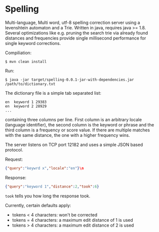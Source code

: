 
# Spelling

Multi-language, Multi word, utf-8 spelling correction server using a levenshtein automaton and a Trie.
Written in java, requires java >= 1.8. Several optimizations like e.g. pruning the search trie via already found
distances and frequencies provide single millisecond performance for single keyword corrections.

Compiliation:

```
$ mvn clean install
```

Run:

```
$ java -jar target/spelling-0.0.1-jar-with-dependencies.jar /path/to/dictionary.txt
```

The dictionary file is a simple tab separated list:

```
en  keyword 1 29383
en  keyword 2 28929
...
```

containing three columns per line. First column is an arbitrary locale (language identifier),
the second column is the keyword or phrase and the third column is a frequency or score value.
If there are multiple matches with the same distance, the one with a higher frequency wins.

The server listens on TCP port 12182 and uses a simple JSON based protocol.

Request:

```json
{"query":"keywrd x","locale":"en"}\n
```

Response:

```json
{"query":"keyword 1","distance":2,"took":6}
```

`took` tells you how long the response took.

Currently, certain defaults apply:

* tokens < 4 characters: won't be corrected
* tokens = 4 characters: a maximum edit distance of 1 is used
* tokens > 4 characters: a maximum edit distance of 2 is used

